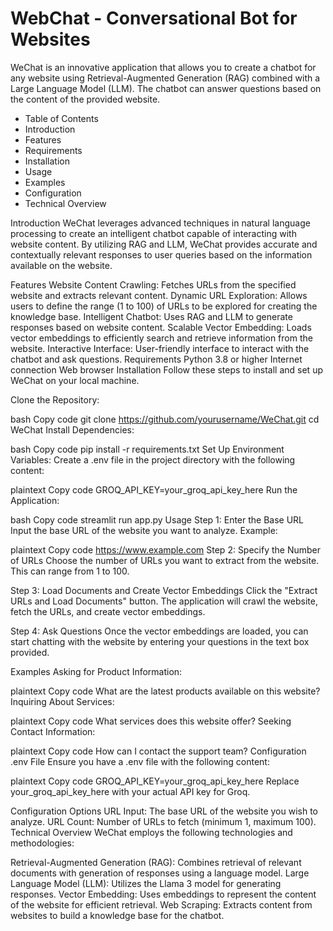# WebChat - Conversational Bot for Websites

WeChat is an innovative application that allows you to create a chatbot for any website using Retrieval-Augmented Generation (RAG) combined with a Large Language Model (LLM). The chatbot can answer questions based on the content of the provided website.

- Table of Contents
- Introduction
- Features
- Requirements
- Installation
- Usage
- Examples
- Configuration
- Technical Overview


Introduction
WeChat leverages advanced techniques in natural language processing to create an intelligent chatbot capable of interacting with website content. By utilizing RAG and LLM, WeChat provides accurate and contextually relevant responses to user queries based on the information available on the website.

Features
Website Content Crawling: Fetches URLs from the specified website and extracts relevant content.
Dynamic URL Exploration: Allows users to define the range (1 to 100) of URLs to be explored for creating the knowledge base.
Intelligent Chatbot: Uses RAG and LLM to generate responses based on website content.
Scalable Vector Embedding: Loads vector embeddings to efficiently search and retrieve information from the website.
Interactive Interface: User-friendly interface to interact with the chatbot and ask questions.
Requirements
Python 3.8 or higher
Internet connection
Web browser
Installation
Follow these steps to install and set up WeChat on your local machine.

Clone the Repository:

bash
Copy code
git clone https://github.com/yourusername/WeChat.git
cd WeChat
Install Dependencies:

bash
Copy code
pip install -r requirements.txt
Set Up Environment Variables:
Create a .env file in the project directory with the following content:

plaintext
Copy code
GROQ_API_KEY=your_groq_api_key_here
Run the Application:

bash
Copy code
streamlit run app.py
Usage
Step 1: Enter the Base URL
Input the base URL of the website you want to analyze. Example:

plaintext
Copy code
https://www.example.com
Step 2: Specify the Number of URLs
Choose the number of URLs you want to extract from the website. This can range from 1 to 100.

Step 3: Load Documents and Create Vector Embeddings
Click the "Extract URLs and Load Documents" button. The application will crawl the website, fetch the URLs, and create vector embeddings.

Step 4: Ask Questions
Once the vector embeddings are loaded, you can start chatting with the website by entering your questions in the text box provided.

Examples
Asking for Product Information:

plaintext
Copy code
What are the latest products available on this website?
Inquiring About Services:

plaintext
Copy code
What services does this website offer?
Seeking Contact Information:

plaintext
Copy code
How can I contact the support team?
Configuration
.env File
Ensure you have a .env file with the following content:

plaintext
Copy code
GROQ_API_KEY=your_groq_api_key_here
Replace your_groq_api_key_here with your actual API key for Groq.

Configuration Options
URL Input: The base URL of the website you wish to analyze.
URL Count: Number of URLs to fetch (minimum 1, maximum 100).
Technical Overview
WeChat employs the following technologies and methodologies:

Retrieval-Augmented Generation (RAG): Combines retrieval of relevant documents with generation of responses using a language model.
Large Language Model (LLM): Utilizes the Llama 3 model for generating responses.
Vector Embedding: Uses embeddings to represent the content of the website for efficient retrieval.
Web Scraping: Extracts content from websites to build a knowledge base for the chatbot.
